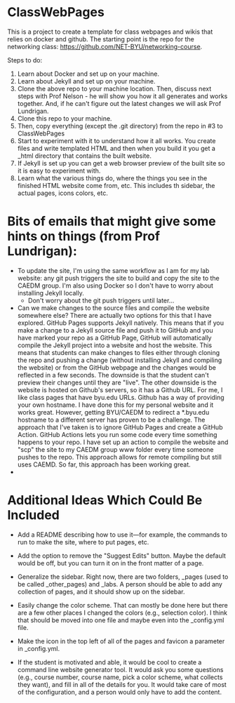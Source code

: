 # ClassWebPages

This is a project to create a template for class webpages and wikis that relies on docker and github.  The starting point is the repo for the networking class: https://github.com/NET-BYU/networking-course.

Steps to do:
1. Learn about Docker and set up on your machine.
1. Learn about Jekyll and set up on your machine.
1. Clone the above repo to your machine location.  Then, discuss next steps with Prof Nelson - he will show you how it all generates and works together.  And, if he can't figure out the latest changes we will ask Prof Lundrigan.
1. Clone this repo to your machine.
1. Then, copy everything (except the .git directory) from the repo in #3 to ClassWebPages
1. Start to experiment with it to understand how it all works.  You create files and write templated HTML and then when you build it you get a \_html directory that contains the built website.
1. If Jekyll is set up you can get a web browser preview of the built site so it is easy to experiment with.
1. Learn what the various things do, where the things you see in the finished HTML website come from, etc.  This includes th sidebar, the actual pages, icons colors, etc.

# Bits of emails that might give some hints on things (from Prof Lundrigan):

* To update the site, I'm using the same workflow as I am for my lab website: any git push triggers the site to build and copy the site to the CAEDM group. I'm also using Docker so I don't have to worry about installing Jekyll locally.
  * Don't worry about the git push triggers until later...
* Can we make changes to the source files and compile the website somewhere else? There are actually two options for this that I have explored. GitHub Pages supports Jekyll natively. This means that if you make a change to a Jekyll source file and push it to GitHub and you have marked your repo as a GitHub Page, GitHub will automatically compile the Jekyll project into a website and host the website. This means that students can make changes to files either through cloning the repo and pushing a change (without installing Jekyll and compiling the website) or from the GitHub webpage and the changes would be reflected in a few seconds. The downside is that the student can't preview their changes until they are "live". The other downside is the website is hosted on Github's servers, so it has a Github URL. For me, I like class pages that have byu.edu URLs. Github has a way of providing your own hostname. I have done this for my personal website  and it works great. However, getting BYU/CAEDM to redirect a \*.byu.edu hostname to a different server has proven to be a challenge. The approach that I've taken is to ignore GitHub Pages and create a GitHub Action. GitHub Actions lets you run some code every time something happens to your repo. I have set up an action to compile the website and "scp" the site to my CAEDM group www folder every time someone pushes to the repo. This approach allows for remote compiling but still uses CAEMD. So far, this approach has been working great.
* 



# Additional Ideas Which Could Be Included

- Add a README describing how to use it—for example, the commands to run to make the site, where to put pages, etc.

- Add the option to remove the "Suggest Edits" button. Maybe the default would be off, but you can turn it on in the front matter of a page.

- Generalize the sidebar. Right now, there are two folders, _pages (used to be called _other_pages) and _labs. A person should be able to add any collection of pages, and it should show up on the sidebar.

- Easily change the color scheme. That can mostly be done here  but there are a few other places I changed the colors (e.g., selection color). I think that should be moved into one file and maybe even into the _config.yml file.

- Make the icon in the top left of all of the pages and favicon a parameter in _config.yml.

- If the student is motivated and able, it would be cool to create a command line website generator tool. It would ask you some questions (e.g., course number, course name, pick a color scheme, what collects they want), and fill in all of the details for you. It would take care of most of the configuration, and a person would only have to add the content.


